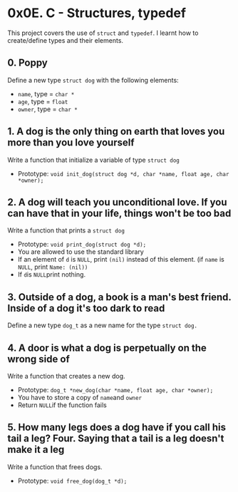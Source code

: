 # 0x0E. C - Structures, typedef #

This project covers the use of `struct` and `typedef`. I learnt how to create/define types and their elements.

## 0. Poppy ##
Define a new type `struct dog` with the following elements:
* `name`, type = `char *`
* `age`, type = `float`
* `owner`, type = `char *`


## 1. A dog is the only thing on earth that loves you more than you love yourself ##
Write a function that initialize a variable of type `struct dog`
* Prototype: `void init_dog(struct dog *d, char *name, float age, char *owner);`


## 2. A dog will teach you unconditional love. If you can have that in your life, things won't be too bad ##
Write a function that prints a `struct dog`
* Prototype: `void print_dog(struct dog *d);`
* You are allowed to use the standard library
* If an element of `d` is `NULL`, print `(nil)` instead of this element. (if `name` is `NULL`, print `Name: (nil))`
* If `d`is `NULL`print nothing.


## 3. Outside of a dog, a book is a man's best friend. Inside of a dog it's too dark to read ##
Define a new type `dog_t` as a new name for the type `struct dog.`


## 4. A door is what a dog is perpetually on the wrong side of ##
Write a function that creates a new dog.
* Prototype: `dog_t *new_dog(char *name, float age, char *owner);`
* You have to store a copy of `name`and `owner`
* Return `NULL`if the function fails


## 5. How many legs does a dog have if you call his tail a leg? Four. Saying that a tail is a leg doesn't make it a leg ##
Write a function that frees dogs.
* Prototype: `void free_dog(dog_t *d);`
